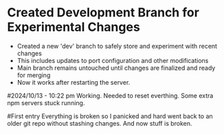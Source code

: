 
# Created Development Branch for Experimental Changes

- Created a new 'dev' branch to safely store and experiment with recent changes
- This includes updates to port configuration and other modifications
- Main branch remains untouched until changes are finalized and ready for merging
- Now it works after restarting the server. 

#2024/10/13 - 10:22 pm
Working. Needed to reset everthing. Some extra npm servers stuck running. 

#First entry
Everything is broken so I panicked and hard went back to an older git repo without stashing changes. And now stuff is broken. 
